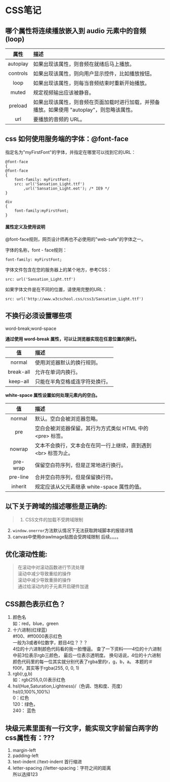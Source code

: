 # CSS笔记
## 哪个属性将连续播放嵌入到 audio 元素中的音频(loop)
|属性		|描述
|:-:		|:-
|autoplay	|如果出现该属性，则音频在就绪后马上播放。
|controls	|如果出现该属性，则向用户显示控件，比如播放按钮。
|loop		|如果出现该属性，则每当音频结束时重新开始播放。
|muted		|规定视频输出应该被静音。					
|preload	|如果出现该属性，则音频在页面加载时进行加载，并预备播放。如果使用 "autoplay"，则忽略该属性。
|url		|要播放的音频的 URL。

## css 如何使用服务端的字体：@font-face
指定名为"myFirstFont"的字体，并指定在哪里可以找到它的URL：
```
@font-face
{
@font-face
{
	font-family: myFirstFont;
	src: url('Sansation_Light.ttf')
		,url('Sansation_Light.eot'); /* IE9 */
}

div
{
	font-family:myFirstFont;
}
```
#### 属性定义及使用说明
@font-face规则，网页设计师再也不必使用的"web-safe"的字体之一。

字体的名称，font - face规则：
```
font-family: myFirstFont;
```
字体文件包含在您的服务器上的某个地方，参考CSS：
```
src: url('Sansation_Light.ttf')
```
如果字体文件是在不同的位置，请使用完整的URL：
```
src: url('http://www.w3cschool.css/css3/Sansation_Light.ttf')
```

## 不换行必须设置哪些项
word-break;word-space

**通过使用 word-break 属性，可以让浏览器实现在任意位置的换行。**

|值			|描述							|
|:-:		|:-								|
|normal		|使用浏览器默认的换行规则。		|
|break-all	|允许在单词内换行。				|
|keep-all	|只能在半角空格或连字符处换行。		|

**white-space 属性设置如何处理元素内的空白。**

|值			|描述
|:-:		|:-
|normal		|默认。空白会被浏览器忽略。
|pre		|空白会被浏览器保留。其行为方式类似 HTML 中的 \<pre> 标签。
|nowrap		|文本不会换行，文本会在在同一行上继续，直到遇到 \<br> 标签为止。
|pre-wrap	|保留空白符序列，但是正常地进行换行。
|pre-line	|合并空白符序列，但是保留换行符。
|inherit	|规定应该从父元素继承 white-space 属性的值。

## 以下关于跨域的描述哪些是正确的:
>1. CSS文件的加载不受跨域限制  
2. `window.onerror`方法默认情况下无法获取跨域脚本的报错详情  
3. canvas中使用drawImage贴图会受跨域限制
后续。。。。

## 优化滚动性能:
>在滚动中对滚动函数进行节流处理  
滚动中减少导致重绘的操作  
滚动中减少导致重排的操作  
通过给滚动内的子元素开启硬件加速  

## CSS颜色表示红色？
1. 颜色名  
		如：red，blue，green  
2. 十六进制(红绿蓝)  
		#f00、#ff0000表示红色  
		一般为3或者6位数字，题目4位？？？  
		4位的十六进制颜色代码看的我一脸懵逼。 
		查了一下资料——4位的十六进制中前3位表示rgb三颜色，
		最后一位表示透明度。
		换句话说，4位的十六进制颜色代码里的每一位其实就分别代表了rgba里的r，g，b，a。
		本题的＃f00f，其实等于rgba(255, 0, 0, 1)
3. rgb(r,g,b)  
		如：rgb(255,0,0)表示红色   
4. hsl(Hue,Saturation,Lightness)/（色调、饱和度、亮度）   
hsl(0,100%,100%)  
		0：红色  
		120：绿色，  
		240： 蓝色   

## 块级元素里面有一行文字，能实现文字前留白两字的css属性有：???
1. margin-left  
1. padding-left  
1. text-indent  //text-indent 首行缩进  
1. letter-spacing  //letter-spacing：字符之间的距离  
		所以选择123
		
